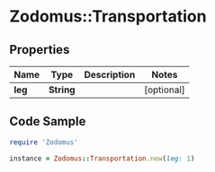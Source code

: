 # Zodomus::Transportation

## Properties

Name | Type | Description | Notes
------------ | ------------- | ------------- | -------------
**leg** | **String** |  | [optional] 

## Code Sample

```ruby
require 'Zodomus'

instance = Zodomus::Transportation.new(leg: 1)
```


